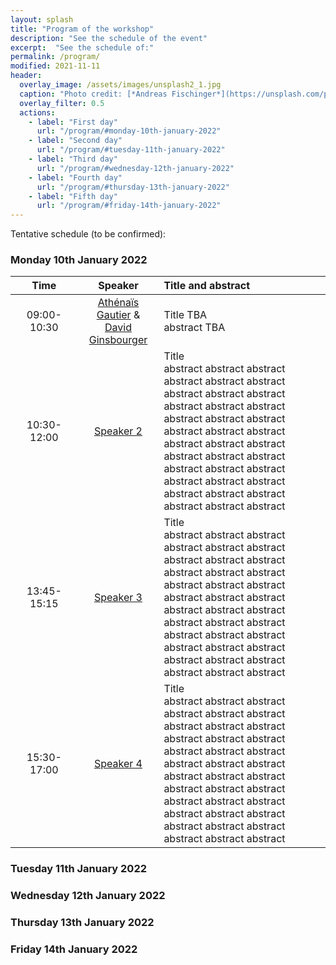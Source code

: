 ```yaml
---
layout: splash
title: "Program of the workshop"
description: "See the schedule of the event"
excerpt:  "See the schedule of:"
permalink: /program/
modified: 2021-11-11
header:
  overlay_image: /assets/images/unsplash2_1.jpg
  caption: "Photo credit: [*Andreas Fischinger*](https://unsplash.com/photos/xosBoKRT0qE)"
  overlay_filter: 0.5
  actions:
    - label: "First day"
      url: "/program/#monday-10th-january-2022"
    - label: "Second day"
      url: "/program/#tuesday-11th-january-2022"
    - label: "Third day"
      url: "/program/#wednesday-12th-january-2022"
    - label: "Fourth day"
      url: "/program/#thursday-13th-january-2022"
    - label: "Fifth day"
      url: "/program/#friday-14th-january-2022"
---
```


Tentative schedule (to be confirmed):

### Monday 10th January 2022

| &nbsp;&nbsp;&nbsp;&nbsp;&nbsp;&nbsp;Time&nbsp;&nbsp;&nbsp;&nbsp;&nbsp;&nbsp; | &nbsp;&nbsp;&nbsp;&nbsp;Speaker&nbsp;&nbsp;&nbsp;&nbsp; | Title and abstract |  
|:-----------:|:-------------:|:-------------------|  
| 09:00-10:30 | [Athénaïs Gautier](https://athenaisgautier.github.io/) & [David Ginsbourger](http://www.ginsbourger.ch/) | Title TBA  <br /> abstract TBA |  
| 10:30-12:00 | [Speaker 2]() | Title  <br /> abstract abstract abstract abstract abstract abstract abstract abstract abstract abstract abstract abstract abstract abstract abstract abstract abstract abstract abstract abstract abstract abstract abstract abstract abstract abstract abstract abstract abstract abstract abstract abstract abstract abstract abstract abstract |  
| 13:45-15:15 | [Speaker 3]() | Title  <br /> abstract abstract abstract abstract abstract abstract abstract abstract abstract abstract abstract abstract abstract abstract abstract abstract abstract abstract abstract abstract abstract abstract abstract abstract abstract abstract abstract abstract abstract abstract abstract abstract abstract abstract abstract abstract |  
| 15:30-17:00 | [Speaker 4]() | Title  <br /> abstract abstract abstract abstract abstract abstract abstract abstract abstract abstract abstract abstract abstract abstract abstract abstract abstract abstract abstract abstract abstract abstract abstract abstract abstract abstract abstract abstract abstract abstract abstract abstract abstract abstract abstract abstract |  


### Tuesday 11th January 2022
  

### Wednesday 12th January 2022 


### Thursday 13th January 2022  


### Friday 14th January 2022  


